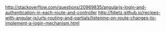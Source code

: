 http://stackoverflow.com/questions/20969835/angularjs-login-and-authentication-in-each-route-and-controller
http://fdietz.github.io/recipes-with-angular-js/urls-routing-and-partials/listening-on-route-changes-to-implement-a-login-mechanism.html